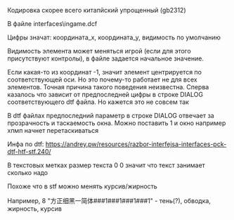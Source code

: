 Кодировка скорее всего китапйский упрощенный (gb2312)

В файле interfaces\ingame.dcf

Цифры значат: координата_х, координата_у, видимость по умолчанию

Видимость элемента может меняться игрой (если для этого присутствуют контролы),
в файле задается начальное значение.

Если какая-то из координат -1, значит элемент центрируется по соответствующей оси.
Но это почему-то работает не для всех элементов. Точная причина такого поведения
неизвестна. Сперва казалось что зависит от предпоследней цифры
в строке DIALOG соответствующего dtf файла. Но кажется это не совсем так

В dtf файлах предпоследний параметр в строке DIALOG отвечает за прозрачность и таскаемость окна. 
Можно поставить 1 и окно например хпмп начнет перетаскиваться

Инфа по dtf: https://andrey.pw/resources/razbor-interfejsa-interfaces-pck-dtf-htf-stf.240/

В текстовых метках размер текста 0 0 значит что текст занимает сколько надо

Похоже что в stf можно менять курсив/жирность

Например, 8	"方正细黑一简体###1###1###1###1" - тень(?), обводка, жирность, курсив